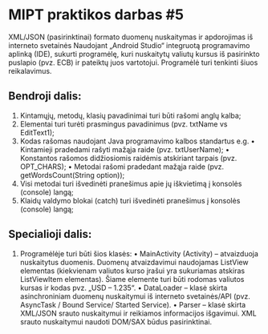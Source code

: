 # MIPT praktikos darbas #5

XML/JSON (pasirinktinai) formato duomenų nuskaitymas ir apdorojimas iš interneto svetainės
Naudojant „Android Studio“ integruotą programavimo aplinką (IDE), sukurti programėlę, kuri nuskaitytų valiutų kursus iš pasirinkto puslapio (pvz. ECB) ir pateiktų juos vartotojui. Programėlė turi tenkinti šiuos reikalavimus.
## Bendroji dalis:
1)	Kintamųjų, metodų, klasių pavadinimai turi būti rašomi anglų kalba;
2)	Elementai turi turėti prasmingus pavadinimus (pvz. txtName vs EditText1);
3)	Kodas rašomas naudojant Java programavimo kalbos standartus e.g.
•	Kintamieji pradedami rašyti mažąja raide (pvz. txtUserName);
•	Konstantos rašomos didžiosiomis raidėmis atskiriant tarpais (pvz. OPT_CHARS);
•	Metodai rašomi pradedant mažąja raide (pvz. getWordsCount(String option));
4)	Visi metodai turi išvedinėti pranešimus apie jų iškvietimą į konsolės (console) langą; 
5)	Klaidų valdymo blokai (catch) turi išvedinėti pranešimus į konsolės (console) langą; 
## Specialioji dalis:
1)	Programėlėje turi būti šios klasės: 
•	MainActivity (Activity) – atvaizduoja nuskaitytus duomenis. Duomenų atvaizdavimui naudojamas ListView elementas (kiekvienam valiutos kurso įrašui yra sukuriamas atskiras ListViewItem elementas). Šiame elemente turi būti rodomas valiutos kursas ir kodas pvz. „USD – 1.235“.
•	DataLoader –  klasė skirta asinchroniniam duomenų nuskaitymui iš interneto svetainės/API (pvz. AsyncTask / Bound Service/ Started Service).
•	Parser – klasė skirta XML/JSON srauto nuskaitymui ir reikiamos informacijos išgavimui. XML srauto nuskaitymui naudoti DOM/SAX būdus pasirinktinai.
